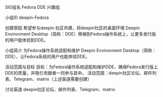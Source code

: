 SIG组名
Fedora DDE 兴趣组

小组ID
deepin-Fedora

创建原因
希望参与deepin 社区共建，将deepin社区的桌面环境 Deepin Environment Desktop（简称：DDE）移植到Fedora操作系统上，让更多发行版的用户能体验到DDE。

小组简介
为Fedora操作系统适配和维护 Deepin Environment Desktop（简称：DDE），让Fedora系统的用户也能体验DDE。

活动范围与目标
目标：为Fedora操作系统适配和维护DDE，确保Fedora发行版上DDE的质量，并吸引贡献者一同参与其中。
活动范围：deepin社区论坛、邮件列表、Telegram、matrix（上述渠道需要创建）

讨论渠道
deepin社区论坛、邮件列表、Telegram、matrix

